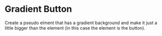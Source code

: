 # Gradient Button
Create a pseudo elment that has a gradient background and make it just a little bigger than the element (in this case the element is the button).

